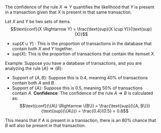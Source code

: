 The confidence of the rule $X \Rightarrow Y$ quantifies the likelihood that $Y$ is present in a transaction given that $X$ is present in that same transaction.

Let $X$ and $Y$ be two sets of items. 
$$\text{conf}(X \Rightarrow Y) = \frac{\text{sup}(X \cup Y)}{\text{sup}(X)}$$

- $sup(X \cup Y)$ : This is the proportion of transactions in the database that contain both $X$ and $Y$ together. 
-  $sup(X)$: This is the proportion of transactions that contain the itemset $X$. 

Example:
Suppose you have a database of transactions, and you are analyzing the rule $\{A\} \Rightarrow \{B\}$:

- Support of $\{A, B\}$: Suppose this is 0.4, meaning 40% of transactions contain both $A$ and $B$.
- Support of $\{A\}$: Suppose this is 0.5, meaning 50% of transactions contain $A$.
**Confidence**: The confidence of the rule  $A \Rightarrow B$ is calculated as:
$$\text{conf}(\{A\} \Rightarrow \{B\}) = \frac{\text{sup}(\{A, B\})}{\text{sup}(\{A\})} = \frac{0.4}{0.5} = 0.8$$

This means that if $A$ is present in a transaction, there is an 80% chance that $B$ will also be present in that transaction.
